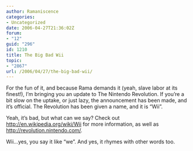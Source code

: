 ```yaml
---
author: Ramaniscence
categories:
- Uncategorized
date: 2006-04-27T21:36:02Z
forum:
- "12"
guid: "296"
id: 1210
title: The Big Bad Wii
topic:
- "2867"
url: /2006/04/27/the-big-bad-wii/
---
```


For the fun of it, and because Rama demands it (yeah, slave labor at its finest!), I&#8217;m bringing you an update to The Nintendo Revolution. If you&#8217;re a bit slow on the uptake, or just lazy, the announcement has been made, and it&#8217;s official. The Revolution has been given a name, and it is &#8220;Wii&#8221;.
  
Yeah, it&#8217;s bad, but what can we say? Check out <a target="_blank" href="http://en.wikipedia.org/wiki/Wii">http://en.wikipedia.org/wiki/Wii</a> for more information, as well as <a target="_blank" href="http://revolution.nintendo.com/">http://revolution.nintendo.com/</a>.

Wii&#8230;yes, you say it like &#8220;we&#8221;. And yes, it rhymes with other words too.
